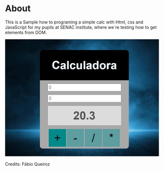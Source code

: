 # About

This is a Sample how to programing a simple calc with Html, css and JavaScript for my pupils at SENAC institute, where we´re testing how to get elements from DOM.

![Logo da Minha Empresa](https://raw.githubusercontent.com/antoniofabioqueiroz/calculator/main/printscreen.jpeg)

Credits: Fábio Queiroz
